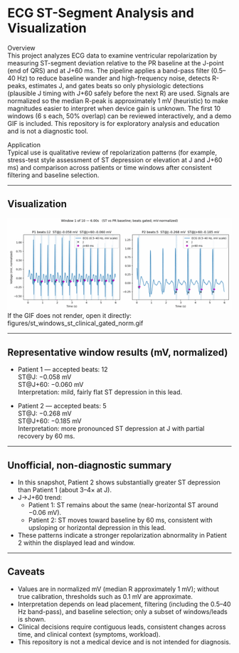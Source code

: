 # ECG ST-Segment Analysis and Visualization

Overview  
This project analyzes ECG data to examine ventricular repolarization by measuring ST-segment deviation relative to the PR baseline at the J-point (end of QRS) and at J+60 ms. The pipeline applies a band-pass filter (0.5–40 Hz) to reduce baseline wander and high-frequency noise, detects R-peaks, estimates J, and gates beats so only physiologic detections (plausible J timing with J+60 safely before the next R) are used. Signals are normalized so the median R-peak is approximately 1 mV (heuristic) to make magnitudes easier to interpret when device gain is unknown. The first 10 windows (6 s each, 50% overlap) can be reviewed interactively, and a demo GIF is included. This repository is for exploratory analysis and education and is not a diagnostic tool.

Application  
Typical use is qualitative review of repolarization patterns (for example, stress-test style assessment of ST depression or elevation at J and J+60 ms) and comparison across patients or time windows after consistent filtering and baseline selection.

---

## Visualization

![ST Windows (J and J+60 ms)](figures/st_windows_st_clinical_gated_norm.gif)  
If the GIF does not render, open it directly: figures/st_windows_st_clinical_gated_norm.gif

---

## Representative window results (mV, normalized)

- Patient 1 — accepted beats: 12  
  ST@J: −0.058 mV  
  ST@J+60: −0.060 mV  
  Interpretation: mild, fairly flat ST depression in this lead.

- Patient 2 — accepted beats: 5  
  ST@J: −0.268 mV  
  ST@J+60: −0.185 mV  
  Interpretation: more pronounced ST depression at J with partial recovery by 60 ms.

---

## Unofficial, non-diagnostic summary

- In this snapshot, Patient 2 shows substantially greater ST depression than Patient 1 (about 3–4× at J).
- J→J+60 trend:
  - Patient 1: ST remains about the same (near-horizontal ST around −0.06 mV).
  - Patient 2: ST moves toward baseline by 60 ms, consistent with upsloping or horizontal depression in this lead.
- These patterns indicate a stronger repolarization abnormality in Patient 2 within the displayed lead and window.

---

## Caveats

- Values are in normalized mV (median R approximately 1 mV); without true calibration, thresholds such as 0.1 mV are approximate.
- Interpretation depends on lead placement, filtering (including the 0.5–40 Hz band-pass), and baseline selection; only a subset of windows/leads is shown.
- Clinical decisions require contiguous leads, consistent changes across time, and clinical context (symptoms, workload).
- This repository is not a medical device and is not intended for diagnosis.